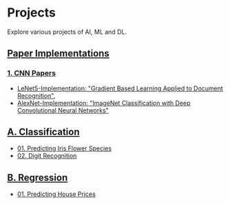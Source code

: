 # Projects

Explore various projects of AI, ML and DL.

## [Paper Implementations](Paper%20Implementations/)

### [1. CNN Papers](Paper%20Implementations/CNN%20Papers/)

- [LeNet5-Implementation: "Gradient Based Learning Applied to Document Recognition".](https://github.com/nordengt/LeNet5-Implementation)
- [AlexNet-Implementation: "ImageNet Classification with Deep Convolutional Neural Networks"](https://github.com/nordengt/AlexNet-Implementation)

## [A. Classification](A.%20Classification/)

- [01. Predicting Iris Flower Species](A.%20Classification/01.%20Predicting%20Iris%20Flower%20Species(01)/)
- [02. Digit Recognition](A.%20Classification/02.%20Digit%20Recognition(02)/)


## [B. Regression](B.%20Regression/)

- [01. Predicting House Prices](B.%20Regression/01.%20Predicting%20House%20Prices(03)/)